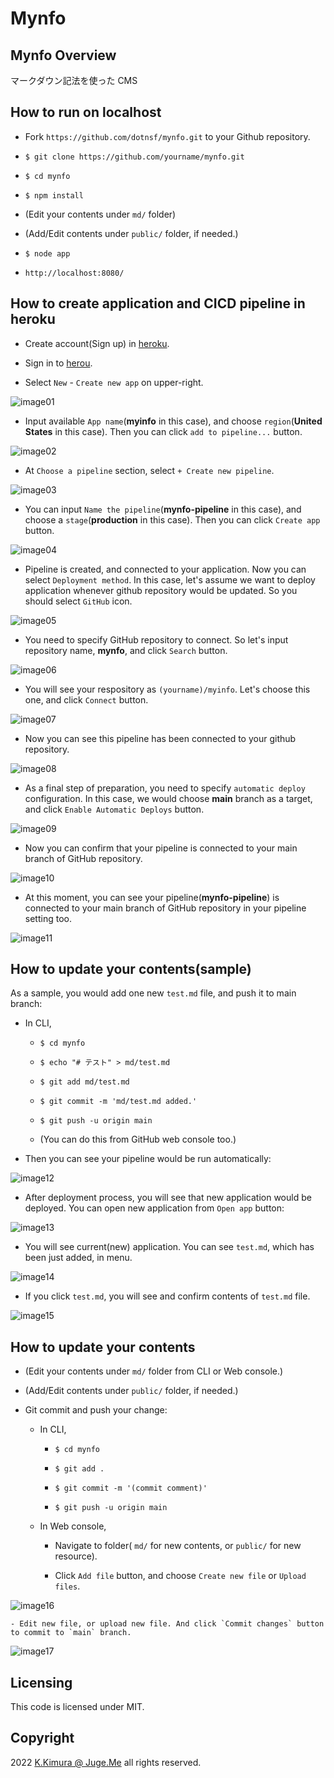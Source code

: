 # Mynfo


## Mynfo Overview

マークダウン記法を使った CMS


## How to run on localhost

- Fork `https://github.com/dotnsf/mynfo.git` to your Github repository.

- `$ git clone https://github.com/yourname/mynfo.git`

- `$ cd mynfo`

- `$ npm install`

- (Edit your contents under `md/` folder)

- (Add/Edit contents under `public/` folder, if needed.)

- `$ node app`

- `http://localhost:8080/`


## How to create application and CICD pipeline in heroku

- Create account(Sign up) in [heroku](https://www.heroku.com/).

- Sign in to [herou](https://www.heroku.com/).

- Select `New` - `Create new app` on upper-right.

![image01](/img/system01.png)

- Input available `App name`(**myinfo** in this case), and choose `region`(**United States** in this case). Then you can click `add to pipeline...` button.

![image02](/img/system02.png)

- At `Choose a pipeline` section, select `+ Create new pipeline`.

![image03](/img/system03.png)

- You can input `Name the pipeline`(**mynfo-pipeline** in this case), and choose a `stage`(**production** in this case). Then you can click `Create app` button.

![image04](/img/system04.png)

- Pipeline is created, and connected to your application. Now you can select `Deployment method`. In this case, let's assume we want to deploy application whenever github repository would be updated. So you should select `GitHub` icon.

![image05](/img/system05.png)

- You need to specify GitHub repository to connect. So let's input repository name, **mynfo**, and click `Search` button.

![image06](/img/system06.png)

- You will see your respository as `(yourname)/myinfo`. Let's choose this one, and click `Connect` button.

![image07](/img/system07.png)

- Now you can see this pipeline has been connected to your github repository.

![image08](/img/system08.png)

- As a final step of preparation, you need to specify `automatic deploy` configuration. In this case, we would choose **main** branch as a target, and click `Enable Automatic Deploys` button.

![image09](/img/system09.png)

- Now you can confirm that your pipeline is connected to your main branch of GitHub repository.

![image10](/img/system10.png)

- At this moment, you can see your pipeline(**mynfo-pipeline**) is connected to your main branch of GitHub repository in your pipeline setting too.

![image11](/img/system11.png)


## How to update your contents(sample)

As a sample, you would add one new `test.md` file, and push it to main branch:

- In CLI,

  - `$ cd mynfo`

  - `$ echo "# テスト" > md/test.md`

  - `$ git add md/test.md`

  - `$ git commit -m 'md/test.md added.'`

  - `$ git push -u origin main`

  - (You can do this from GitHub web console too.)

- Then you can see your pipeline would be run automatically:

![image12](/img/system12.png)

- After deployment process, you will see that new application would be deployed. You can open new application from `Open app` button:

![image13](/img/system13.png)

- You will see current(new) application. You can see `test.md`, which has been just added, in menu.

![image14](/img/system14.png)

- If you click `test.md`, you will see and confirm contents of `test.md` file.

![image15](/img/system15.png)



## How to update your contents

- (Edit your contents under `md/` folder from CLI or Web console.)

- (Add/Edit contents under `public/` folder, if needed.)

- Git commit and push your change:

  - In CLI,

    - `$ cd mynfo`

    - `$ git add .`

    - `$ git commit -m '(commit comment)'`

    - `$ git push -u origin main`

  - In Web console,

    - Navigate to folder( `md/` for new contents, or `public/` for new resource).

    - Click `Add file` button, and choose `Create new file` or `Upload files`.

![image16](/img/system16.png)

    - Edit new file, or upload new file. And click `Commit changes` button to commit to `main` branch.

![image17](/img/system17.png)


## Licensing

This code is licensed under MIT.


## Copyright

2022  [K.Kimura @ Juge.Me](https://github.com/dotnsf) all rights reserved.
